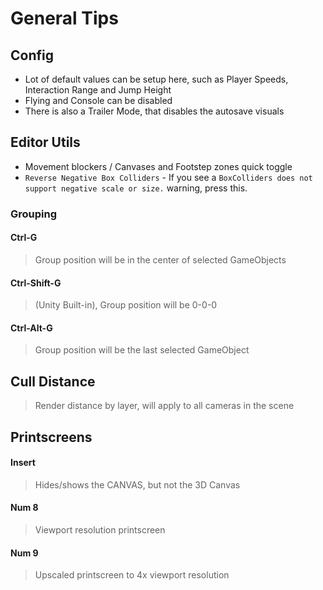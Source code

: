 # General Tips

## Config

- Lot of default values can be setup here, such as Player Speeds, Interaction Range and Jump Height
- Flying and Console can be disabled
- There is also a Trailer Mode, that disables the autosave visuals

## Editor Utils

- Movement blockers / Canvases and Footstep zones quick toggle
- `Reverse Negative Box Colliders` - If you see a `BoxColliders does not support negative scale or size.` warning, press this.

### Grouping

#### Ctrl-G

> Group position will be in the center of selected GameObjects

#### Ctrl-Shift-G

> (Unity Built-in), Group position will be 0-0-0

#### Ctrl-Alt-G

> Group position will be the last selected GameObject

## Cull Distance

> Render distance by layer, will apply to all cameras in the scene

## Printscreens

#### Insert

> Hides/shows the CANVAS, but not the 3D Canvas

#### Num 8

> Viewport resolution printscreen

#### Num 9

> Upscaled printscreen to 4x viewport resolution
